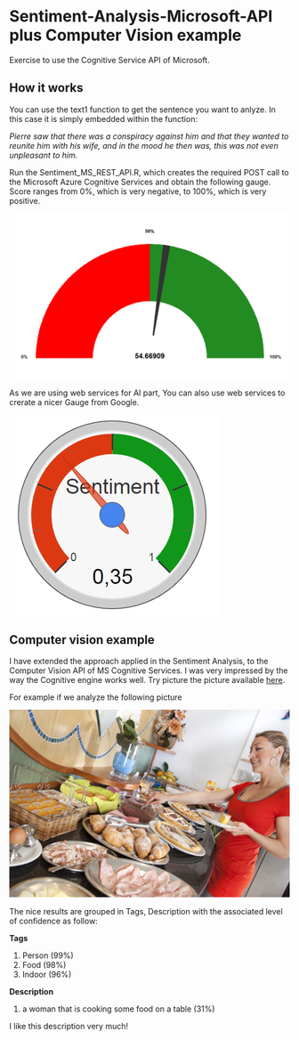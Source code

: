 # Sentiment-Analysis-Microsoft-API plus Computer Vision example
Exercise to use the Cognitive Service API of Microsoft.

## How it works
You can use the text1 function to get the sentence you want to anlyze. In this case it is simply
embedded within the function:

_Pierre saw that there was a conspiracy against him and that they wanted to reunite him with his wife, and in the mood he then was, this was not even unpleasant to him._

Run the Sentiment_MS_REST_API.R, which creates the required POST call to the Microsoft Azure Cognitive Services and obtain the following gauge. Score ranges from 0%, which is very negative, to 100%, which is very positive.

![Sentiment 0%: Bad, 100%: Good](https://github.com/lucavignali/Sentiment-Analysis-Microsoft-API/blob/master/Rplot.png)

As we are using web services for AI part, You can also use web services to crerate a nicer Gauge from Google.

![GoogleVis](https://github.com/lucavignali/Sentiment-Analysis-Microsoft-API/blob/master/GoogleVisPlot.png)

## Computer vision example
I have extended the approach applied in the Sentiment Analysis, to the Computer Vision API of MS Cognitive Services. I was very impressed by the way the Cognitive engine works well. Try picture the picture available [here](http://hotelsandomingo.it/fotogallery/).

For example if we analyze the following picture

![Food](https://github.com/lucavignali/Sentiment-Analysis-Microsoft-API/blob/master/buffet4big.jpg)

The nice results are grouped in Tags, Description with the associated level of confidence as follow:

__Tags__

1. Person (99%)
2. Food (98%)
3. Indoor (96%)

__Description__

1. a woman that is cooking some food on a table (31%)

I like this description very much!
